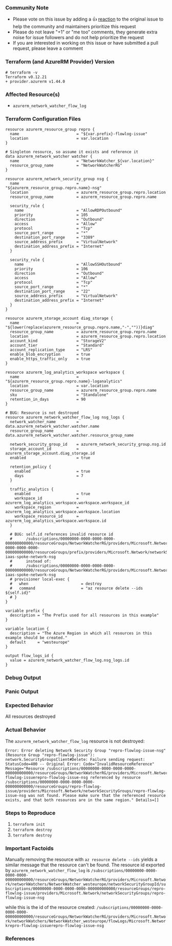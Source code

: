 <!---
Please note the following potential times when an issue might be in Terraform core:

* [Configuration Language](https://www.terraform.io/docs/configuration/index.html) or resource ordering issues
* [State](https://www.terraform.io/docs/state/index.html) and [State Backend](https://www.terraform.io/docs/backends/index.html) issues
* [Provisioner](https://www.terraform.io/docs/provisioners/index.html) issues
* [Registry](https://registry.terraform.io/) issues
* Spans resources across multiple providers

If you are running into one of these scenarios, we recommend opening an issue in the [Terraform core repository](https://github.com/hashicorp/terraform/) instead.
--->

<!--- Please keep this note for the community --->

### Community Note

* Please vote on this issue by adding a 👍 [reaction](https://blog.github.com/2016-03-10-add-reactions-to-pull-requests-issues-and-comments/) to the original issue to help the community and maintainers prioritize this request
* Please do not leave "+1" or "me too" comments, they generate extra noise for issue followers and do not help prioritize the request
* If you are interested in working on this issue or have submitted a pull request, please leave a comment

<!--- Thank you for keeping this note for the community --->

### Terraform (and AzureRM Provider) Version

<!--- Please run `terraform -v` to show the Terraform core version and provider version(s). If you are not running the latest version of Terraform or the provider, please upgrade because your issue may have already been fixed. [Terraform documentation on provider versioning](https://www.terraform.io/docs/configuration/providers.html#provider-versions). --->
```
# terraform -v
Terraform v0.12.21
+ provider.azurerm v1.44.0
```

### Affected Resource(s)

<!--- Please list the affected resources and data sources. --->

* `azurerm_network_watcher_flow_log`

### Terraform Configuration Files

<!--- Information about code formatting: https://help.github.com/articles/basic-writing-and-formatting-syntax/#quoting-code --->

```hcl
resource azurerm_resource_group repro {
  name                         = "${var.prefix}-flowlog-issue"
  location                     = var.location
}

# Singleton resource, so assume it exists and reference it
data azurerm_network_watcher watcher {
  name                         = "NetworkWatcher_${var.location}"
  resource_group_name          = "NetworkWatcherRG"
}

resource azurerm_network_security_group nsg {
  name                         = "${azurerm_resource_group.repro.name}-nsg"
  location                     = azurerm_resource_group.repro.location
  resource_group_name          = azurerm_resource_group.repro.name

  security_rule {
    name                       = "AllowRDPOutbound"
    priority                   = 105
    direction                  = "Outbound"
    access                     = "Allow"
    protocol                   = "Tcp"
    source_port_range          = "*"
    destination_port_range     = "3389"
    source_address_prefix      = "VirtualNetwork"
    destination_address_prefix = "Internet"
  }

  security_rule {
    name                       = "AllowSSHOutbound"
    priority                   = 106
    direction                  = "Outbound"
    access                     = "Allow"
    protocol                   = "Tcp"
    source_port_range          = "*"
    destination_port_range     = "22"
    source_address_prefix      = "VirtualNetwork"
    destination_address_prefix = "Internet"
  }
}

resource azurerm_storage_account diag_storage {
  name                         = "${lower(replace(azurerm_resource_group.repro.name,"-",""))}diag"
  resource_group_name          = azurerm_resource_group.repro.name
  location                     = azurerm_resource_group.repro.location
  account_kind                 = "StorageV2"
  account_tier                 = "Standard"
  account_replication_type     = "LRS"
  enable_blob_encryption       = true
  enable_https_traffic_only    = true
}

resource azurerm_log_analytics_workspace workspace {
  name                         = "${azurerm_resource_group.repro.name}-loganalytics"
  location                     = var.location
  resource_group_name          = azurerm_resource_group.repro.name
  sku                          = "Standalone"
  retention_in_days            = 90 
}

# BUG: Resource is not destroyed
resource azurerm_network_watcher_flow_log nsg_logs {
  network_watcher_name         = data.azurerm_network_watcher.watcher.name
  resource_group_name          = data.azurerm_network_watcher.watcher.resource_group_name

  network_security_group_id    = azurerm_network_security_group.nsg.id
  storage_account_id           = azurerm_storage_account.diag_storage.id
  enabled                      = true

  retention_policy {
    enabled                    = true
    days                       = 7
  }

  traffic_analytics {
    enabled                    = true
    workspace_id               = azurerm_log_analytics_workspace.workspace.workspace_id
    workspace_region           = azurerm_log_analytics_workspace.workspace.location
    workspace_resource_id      = azurerm_log_analytics_workspace.workspace.id
  }

  # BUG: self.id references invalid resource id
  #      /subscriptions/00000000-0000-0000-0000-000000000000/resourceGroups/NetworkWatcherRG/providers/Microsoft.Network/networkWatchers/NetworkWatcher_eastus/networkSecurityGroupId/subscriptions/00000000-0000-0000-0000-000000000000/resourceGroups/prefix/providers/Microsoft.Network/networkSecurityGroups/prefix-iaas-spoke-network-nsg
  #      instead of:
  #      /subscriptions/00000000-0000-0000-0000-000000000000/resourceGroups/NetworkWatcherRG/providers/Microsoft.Network/networkWatchers/NetworkWatcher_eastus/flowLogs/Microsoft.Networkprefixprefix-iaas-spoke-network-nsg
  # provisioner local-exec {
  #   when                       = destroy
  #   command                    = "az resource delete --ids ${self.id}"
  # }
}
```
```hcl
variable prefix {
  description = "The Prefix used for all resources in this example"
}

variable location {
  description = "The Azure Region in which all resources in this example should be created."
  default     = "westeurope"
}
```
```hcl
output flow_logs_id {
  value = azurerm_network_watcher_flow_log.nsg_logs.id
}
```
### Debug Output

<!---
Please provide a link to a GitHub Gist containing the complete debug output. Please do NOT paste the debug output in the issue; just paste a link to the Gist.

To obtain the debug output, see the [Terraform documentation on debugging](https://www.terraform.io/docs/internals/debugging.html).
--->

### Panic Output

<!--- If Terraform produced a panic, please provide a link to a GitHub Gist containing the output of the `crash.log`. --->

### Expected Behavior

<!--- What should have happened? --->
All resources destroyed

### Actual Behavior

<!--- What actually happened? --->
The `azurerm_network_watcher_flow_log` resource is not destroyed:
```
Error: Error deleting Network Security Group "repro-flowlog-issue-nsg" (Resource Group "repro-flowlog-issue"): network.SecurityGroupsClient#Delete: Failure sending request: StatusCode=400 -- Original Error: Code="InvalidResourceReference" Message="Resource /subscriptions/00000000-0000-0000-0000-000000000000/resourceGroups/NetworkWatcherRG/providers/Microsoft.Network/networkWatchers/NetworkWatcher_westeurope/FlowLogs/Microsoft.Networkrepro-flowlog-issuerepro-flowlog-issue-nsg referenced by resource /subscriptions/00000000-0000-0000-0000-000000000000/resourceGroups/repro-flowlog-issue/providers/Microsoft.Network/networkSecurityGroups/repro-flowlog-issue-nsg was not found. Please make sure that the referenced resource exists, and that both resources are in the same region." Details=[]
```

### Steps to Reproduce

<!--- Please list the steps required to reproduce the issue. --->

1. `terraform init`
2. `terraform destroy`
3. `terraform destroy`

### Important Factoids

<!--- Are there anything atypical about your accounts that we should know? For example: Running in a Azure China/Germany/Government? --->
Manually removing the resource with `az resource delete --ids` yields a similar message that the resource can't be found. The resource id exported by `azurerm_network_watcher_flow_log` is `/subscriptions/00000000-0000-0000-0000-000000000000/resourceGroups/NetworkWatcherRG/providers/Microsoft.Network/networkWatchers/NetworkWatcher_westeurope/networkSecurityGroupId/subscriptions/00000000-0000-0000-0000-000000000000/resourceGroups/repro-flowlog-issue/providers/Microsoft.Network/networkSecurityGroups/repro-flowlog-issue-nsg`

while this is the id of the resource created: `/subscriptions/00000000-0000-0000-0000-000000000000/resourceGroups/NetworkWatcherRG/providers/Microsoft.Network/networkWatchers/NetworkWatcher_westeurope/flowLogs/Microsoft.Networkrepro-flowlog-issuerepro-flowlog-issue-nsg`

### References

<!---
Information about referencing Github Issues: https://help.github.com/articles/basic-writing-and-formatting-syntax/#referencing-issues-and-pull-requests

Are there any other GitHub issues (open or closed) or pull requests that should be linked here? Such as vendor documentation?

